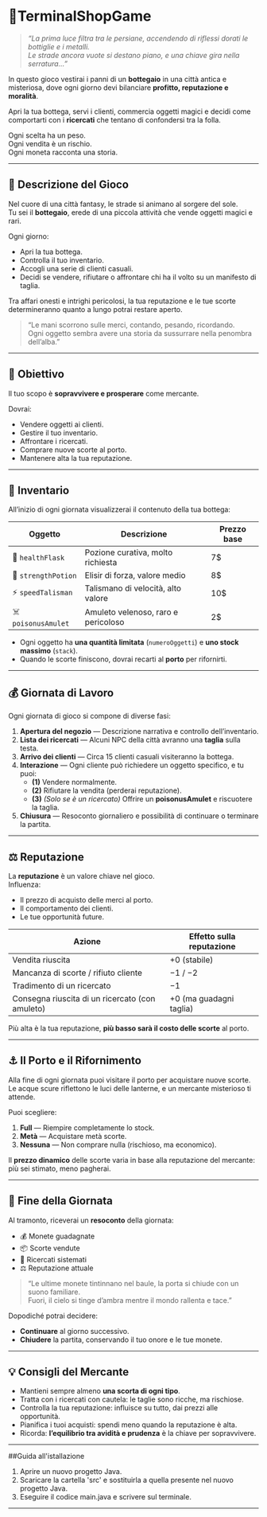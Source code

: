 # 🏺TerminalShopGame
> *“La prima luce filtra tra le persiane, accendendo di riflessi dorati le bottiglie e i metalli.  
> Le strade ancora vuote si destano piano, e una chiave gira nella serratura…”*

In questo gioco vestirai i panni di un **bottegaio** in una città antica e misteriosa, dove ogni giorno
devi bilanciare **profitto, reputazione e moralità**.

Apri la tua bottega, servi i clienti, commercia oggetti magici e decidi come comportarti
con i **ricercati** che tentano di confondersi tra la folla.

Ogni scelta ha un peso.  
Ogni vendita è un rischio.  
Ogni moneta racconta una storia.

---

## 🌅 Descrizione del Gioco

Nel cuore di una città fantasy, le strade si animano al sorgere del sole.  
Tu sei il **bottegaio**, erede di una piccola attività che vende oggetti magici e rari.

Ogni giorno:
- Apri la tua bottega.
- Controlla il tuo inventario.
- Accogli una serie di clienti casuali.
- Decidi se vendere, rifiutare o affrontare chi ha il volto su un manifesto di taglia.

Tra affari onesti e intrighi pericolosi, la tua reputazione e le tue scorte determineranno
quanto a lungo potrai restare aperto.

> “Le mani scorrono sulle merci, contando, pesando, ricordando.  
> Ogni oggetto sembra avere una storia da sussurrare nella penombra dell’alba.”

---

## 🎯 Obiettivo

Il tuo scopo è **sopravvivere e prosperare** come mercante.

Dovrai:
- Vendere oggetti ai clienti.
- Gestire il tuo inventario.
- Affrontare i ricercati.
- Comprare nuove scorte al porto.
- Mantenere alta la tua reputazione.

---

## 🧾 Inventario

All’inizio di ogni giornata visualizzerai il contenuto della tua bottega:

| Oggetto | Descrizione | Prezzo base |
|----------|--------------|-------------|
| 🧪 `healthFlask` | Pozione curativa, molto richiesta | 7$ |
| 💪 `strengthPotion` | Elisir di forza, valore medio | 8$ |
| ⚡ `speedTalisman` | Talismano di velocità, alto valore | 10$ |
| ☠️ `poisonusAmulet` | Amuleto velenoso, raro e pericoloso | 2$ |

- Ogni oggetto ha **una quantità limitata** (`numeroOggetti`) e **uno stock massimo** (`stack`).
- Quando le scorte finiscono, dovrai recarti al **porto** per rifornirti.

---

## 💰 Giornata di Lavoro

Ogni giornata di gioco si compone di diverse fasi:

1. **Apertura del negozio** — Descrizione narrativa e controllo dell’inventario.  
2. **Lista dei ricercati** — Alcuni NPC della città avranno una **taglia** sulla testa.  
3. **Arrivo dei clienti** — Circa 15 clienti casuali visiteranno la bottega.  
4. **Interazione** — Ogni cliente può richiedere un oggetto specifico, e tu puoi:
   - **(1)** Vendere normalmente.
   - **(2)** Rifiutare la vendita (perderai reputazione).
   - **(3)** *(Solo se è un ricercato)* Offrire un **poisonusAmulet** e riscuotere la taglia.
5. **Chiusura** — Resoconto giornaliero e possibilità di continuare o terminare la partita.

---

## ⚖️ Reputazione

La **reputazione** è un valore chiave nel gioco.  
Influenza:
- Il prezzo di acquisto delle merci al porto.  
- Il comportamento dei clienti.  
- Le tue opportunità future.

| Azione | Effetto sulla reputazione |
|--------|-----------------------------|
| Vendita riuscita | +0 (stabile) |
| Mancanza di scorte / rifiuto cliente | −1 / −2 |
| Tradimento di un ricercato | −1 |
| Consegna riuscita di un ricercato (con amuleto) | +0 (ma guadagni taglia) |

Più alta è la tua reputazione, **più basso sarà il costo delle scorte** al porto.

---

## ⚓ Il Porto e il Rifornimento

Alla fine di ogni giornata puoi visitare il porto per acquistare nuove scorte.  
Le acque scure riflettono le luci delle lanterne, e un mercante misterioso ti attende.

Puoi scegliere:
1. **Full** — Riempire completamente lo stock.  
2. **Metà** — Acquistare metà scorte.  
3. **Nessuna** — Non comprare nulla (rischioso, ma economico).

Il **prezzo dinamico** delle scorte varia in base alla reputazione del mercante:
più sei stimato, meno pagherai.

---

## 🌙 Fine della Giornata

Al tramonto, riceverai un **resoconto** della giornata:

- 💰 Monete guadagnate  
- 📦 Scorte vendute  
- 🎯 Ricercati sistemati  
- ⚖️ Reputazione attuale  

> “Le ultime monete tintinnano nel baule, la porta si chiude con un suono familiare.  
> Fuori, il cielo si tinge d’ambra mentre il mondo rallenta e tace.”

Dopodiché potrai decidere:
- **Continuare** al giorno successivo.  
- **Chiudere** la partita, conservando il tuo onore e le tue monete.

---

## 💡 Consigli del Mercante

- Mantieni sempre almeno **una scorta di ogni tipo**.  
- Tratta con i ricercati con cautela: le taglie sono ricche, ma rischiose.  
- Controlla la tua reputazione: influisce su tutto, dai prezzi alle opportunità.  
- Pianifica i tuoi acquisti: spendi meno quando la reputazione è alta.  
- Ricorda: **l’equilibrio tra avidità e prudenza** è la chiave per sopravvivere.

---

##Guida all'istallazione

1. Aprire un nuovo progetto Java.
2. Scaricare la cartella 'src' e sostituirla a quella presente nel nuovo progetto Java.
3. Eseguire il codice main.java e scrivere sul terminale.

---
